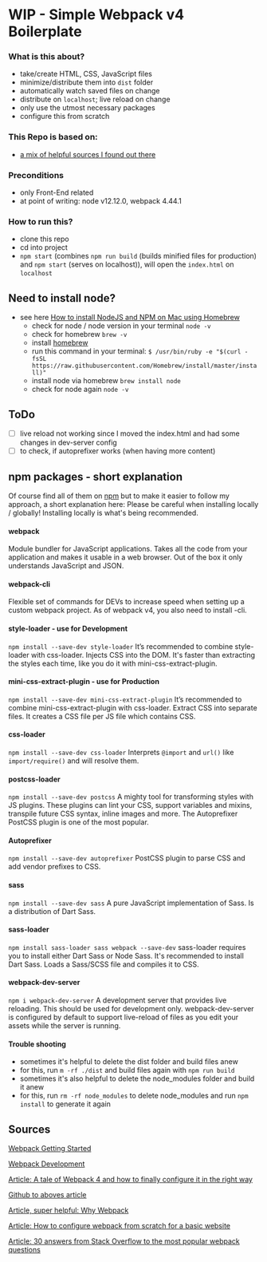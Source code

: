 # WIP - Simple Webpack v4 Boilerplate

### What is this about?

- take/create HTML, CSS, JavaScript files
- minimize/distribute them into `dist` folder
- automatically watch saved files on change
- distribute on `localhost`; live reload on change
- only use the utmost necessary packages
- configure this from scratch

### This Repo is based on:

- [a mix of helpful sources I found out there](#Sources)

### Preconditions

- only Front-End related
- at point of writing: node v12.12.0, webpack 4.44.1

### How to run this?

- clone this repo
- cd into project
- `npm start` (combines `npm run build` (builds minified files for production) and `npm start` (serves on localhost)), will open the `index.html` on `localhost`

## Need to install node?

- see here [How to install NodeJS and NPM on Mac using Homebrew](https://medium.com/@hayasnc/how-to-install-nodejs-and-npm-on-mac-using-homebrew-b33780287d8f)
  - check for node / node version in your terminal `node -v`
  - check for homebrew `brew -v`
  - install [homebrew](https://formulae.brew.sh/formula/node)
  - run this command in your terminal: `$ /usr/bin/ruby -e "$(curl -fsSL https://raw.githubusercontent.com/Homebrew/install/master/install)"`
  - install node via homebrew `brew install node`
  - check for node again `node -v`

## ToDo

- [ ] live reload not working since I moved the index.html and had some changes in dev-server config
- [ ] to check, if autoprefixer works (when having more content)

## npm packages - short explanation

Of course find all of them on [npm](https://www.npmjs.com/package/npm) but to make it easier to follow my approach, a short explanation here:
Please be careful when installing locally / globally!
Installing locally is what's being recommended.

#### webpack

Module bundler for JavaScript applications.
Takes all the code from your application and makes it usable in a web browser.
Out of the box it only understands JavaScript and JSON.

#### webpack-cli

Flexible set of commands for DEVs to increase speed when setting up a custom webpack project.
As of webpack v4, you also need to install -cli.

#### style-loader - use for Development

`npm install --save-dev style-loader`
It’s recommended to combine style-loader with css-loader.
Injects CSS into the DOM.
It's faster than extracting the styles each time, like you do it with mini-css-extract-plugin.

#### mini-css-extract-plugin - use for Production

`npm install --save-dev mini-css-extract-plugin`
It’s recommended to combine mini-css-extract-plugin with css-loader.
Extract CSS into separate files.
It creates a CSS file per JS file which contains CSS.

#### css-loader

`npm install --save-dev css-loader`
Interprets `@import` and `url()` like `import/require()` and will resolve them.

#### postcss-loader

`npm install --save-dev postcss`
A mighty tool for transforming styles with JS plugins.
These plugins can lint your CSS, support variables and mixins, transpile future CSS syntax, inline images and more.
The Autoprefixer PostCSS plugin is one of the most popular.

#### Autoprefixer

`npm install --save-dev autoprefixer`
PostCSS plugin to parse CSS and add vendor prefixes to CSS.

#### sass

`npm install --save-dev sass`
A pure JavaScript implementation of Sass.
Is a distribution of Dart Sass.

#### sass-loader

`npm install sass-loader sass webpack --save-dev`
sass-loader requires you to install either Dart Sass or Node Sass.
It's recommended to install Dart Sass.
Loads a Sass/SCSS file and compiles it to CSS.

#### webpack-dev-server

`npm i webpack-dev-server`
A development server that provides live reloading.
This should be used for development only.
webpack-dev-server is configured by default to support live-reload of files as you edit your assets while the server is running.

#### Trouble shooting

- sometimes it's helpful to delete the dist folder and build files anew
- for this, run `m -rf ./dist` and build files again with `npm run build`
- sometimes it's also helpful to delete the node_modules folder and build it anew
- for this, run `rm -rf node_modules` to delete node_modules and run `npm install` to generate it again

## Sources

[Webpack Getting Started](https://webpack.js.org/guides/getting-started/)

[Webpack Development](https://webpack.js.org/guides/development/)

[Article: A tale of Webpack 4 and how to finally configure it in the right way](https://medium.com/hackernoon/a-tale-of-webpack-4-and-how-to-finally-configure-it-in-the-right-way-4e94c8e7e5c1)

[Github to aboves article](https://github.com/marharyta/webpack-boilerplate)

[Article, super helpful: Why Webpack](https://blog.andrewray.me/webpack-when-to-use-and-why/)

[Article: How to configure webpack from scratch for a basic website](https://dev.to/pixelgoo/how-to-configure-webpack-from-scratch-for-a-basic-website-46a5)

[Article: 30 answers from Stack Overflow to the most popular webpack questions](https://medium.com/wizardnet972/30-answers-from-stack-overflow-to-the-most-popular-webpack-questions-49980770d5dc)
